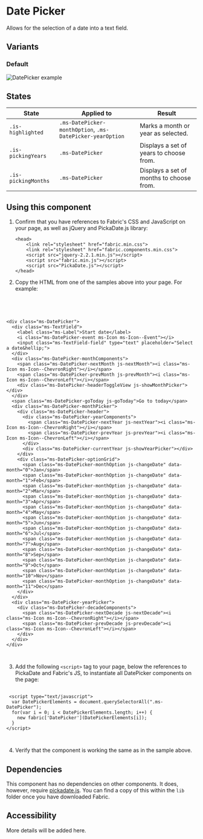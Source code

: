 # Date Picker
Allows for the selection of a date into a text field.

## Variants

### Default


![DatePicker example](https://raw.githubusercontent.com/OfficeDev/office-ui-fabric-js/master/ghdocs/component_images/DatePicker-default.png)


## States
State | Applied to | Result
 --- | --- | ---
`.is-highlighted` | `.ms-DatePicker-monthOption`, `.ms-DatePicker-yearOption` | Marks a month or year as selected.
`.is-pickingYears` | `.ms-DatePicker` | Displays a set of years to choose from.
`.is-pickingMonths` | `.ms-DatePicker` | Displays a set of months to choose from.

## Using this component
1. Confirm that you have references to Fabric's CSS and JavaScript on your page, as well as jQuery and PickaDate.js library:
    ```
    <head>
        <link rel="stylesheet" href="fabric.min.css">
        <link rel="stylesheet" href="fabric.components.min.css">
        <script src="jquery-2.2.1.min.js"></script>
        <script src="fabric.min.js"></script>
        <script src="PickaDate.js"></script>
    </head>
    ```
2. Copy the HTML from one of the samples above into your page. For example:

<pre>
    <code>
 


&lt;div class&#x3D;&quot;ms-DatePicker&quot;&gt;
  &lt;div class&#x3D;&quot;ms-TextField&quot;&gt;
    &lt;label class&#x3D;&quot;ms-Label&quot;&gt;Start date&lt;/label&gt;
    &lt;i class&#x3D;&quot;ms-DatePicker-event ms-Icon ms-Icon--Event&quot;&gt;&lt;/i&gt;
    &lt;input class&#x3D;&quot;ms-TextField-field&quot; type&#x3D;&quot;text&quot; placeholder&#x3D;&quot;Select a date&amp;hellip;&quot;&gt;
  &lt;/div&gt;
  &lt;div class&#x3D;&quot;ms-DatePicker-monthComponents&quot;&gt;
    &lt;span class&#x3D;&quot;ms-DatePicker-nextMonth js-nextMonth&quot;&gt;&lt;i class&#x3D;&quot;ms-Icon ms-Icon--ChevronRight&quot;&gt;&lt;/i&gt;&lt;/span&gt;
    &lt;span class&#x3D;&quot;ms-DatePicker-prevMonth js-prevMonth&quot;&gt;&lt;i class&#x3D;&quot;ms-Icon ms-Icon--ChevronLeft&quot;&gt;&lt;/i&gt;&lt;/span&gt;
    &lt;div class&#x3D;&quot;ms-DatePicker-headerToggleView js-showMonthPicker&quot;&gt;&lt;/div&gt;
  &lt;/div&gt;
  &lt;span class&#x3D;&quot;ms-DatePicker-goToday js-goToday&quot;&gt;Go to today&lt;/span&gt;
  &lt;div class&#x3D;&quot;ms-DatePicker-monthPicker&quot;&gt;
    &lt;div class&#x3D;&quot;ms-DatePicker-header&quot;&gt;
      &lt;div class&#x3D;&quot;ms-DatePicker-yearComponents&quot;&gt;
        &lt;span class&#x3D;&quot;ms-DatePicker-nextYear js-nextYear&quot;&gt;&lt;i class&#x3D;&quot;ms-Icon ms-Icon--ChevronRight&quot;&gt;&lt;/i&gt;&lt;/span&gt;
        &lt;span class&#x3D;&quot;ms-DatePicker-prevYear js-prevYear&quot;&gt;&lt;i class&#x3D;&quot;ms-Icon ms-Icon--ChevronLeft&quot;&gt;&lt;/i&gt;&lt;/span&gt;
      &lt;/div&gt;
      &lt;div class&#x3D;&quot;ms-DatePicker-currentYear js-showYearPicker&quot;&gt;&lt;/div&gt;
    &lt;/div&gt;
    &lt;div class&#x3D;&quot;ms-DatePicker-optionGrid&quot;&gt;
      &lt;span class&#x3D;&quot;ms-DatePicker-monthOption js-changeDate&quot; data-month&#x3D;&quot;0&quot;&gt;Jan&lt;/span&gt;
      &lt;span class&#x3D;&quot;ms-DatePicker-monthOption js-changeDate&quot; data-month&#x3D;&quot;1&quot;&gt;Feb&lt;/span&gt;
      &lt;span class&#x3D;&quot;ms-DatePicker-monthOption js-changeDate&quot; data-month&#x3D;&quot;2&quot;&gt;Mar&lt;/span&gt;
      &lt;span class&#x3D;&quot;ms-DatePicker-monthOption js-changeDate&quot; data-month&#x3D;&quot;3&quot;&gt;Apr&lt;/span&gt;
      &lt;span class&#x3D;&quot;ms-DatePicker-monthOption js-changeDate&quot; data-month&#x3D;&quot;4&quot;&gt;May&lt;/span&gt;
      &lt;span class&#x3D;&quot;ms-DatePicker-monthOption js-changeDate&quot; data-month&#x3D;&quot;5&quot;&gt;Jun&lt;/span&gt;
      &lt;span class&#x3D;&quot;ms-DatePicker-monthOption js-changeDate&quot; data-month&#x3D;&quot;6&quot;&gt;Jul&lt;/span&gt;
      &lt;span class&#x3D;&quot;ms-DatePicker-monthOption js-changeDate&quot; data-month&#x3D;&quot;7&quot;&gt;Aug&lt;/span&gt;
      &lt;span class&#x3D;&quot;ms-DatePicker-monthOption js-changeDate&quot; data-month&#x3D;&quot;8&quot;&gt;Sep&lt;/span&gt;
      &lt;span class&#x3D;&quot;ms-DatePicker-monthOption js-changeDate&quot; data-month&#x3D;&quot;9&quot;&gt;Oct&lt;/span&gt;
      &lt;span class&#x3D;&quot;ms-DatePicker-monthOption js-changeDate&quot; data-month&#x3D;&quot;10&quot;&gt;Nov&lt;/span&gt;
      &lt;span class&#x3D;&quot;ms-DatePicker-monthOption js-changeDate&quot; data-month&#x3D;&quot;11&quot;&gt;Dec&lt;/span&gt;
    &lt;/div&gt;
  &lt;/div&gt;
  &lt;div class&#x3D;&quot;ms-DatePicker-yearPicker&quot;&gt;
    &lt;div class&#x3D;&quot;ms-DatePicker-decadeComponents&quot;&gt;
      &lt;span class&#x3D;&quot;ms-DatePicker-nextDecade js-nextDecade&quot;&gt;&lt;i class&#x3D;&quot;ms-Icon ms-Icon--ChevronRight&quot;&gt;&lt;/i&gt;&lt;/span&gt;
      &lt;span class&#x3D;&quot;ms-DatePicker-prevDecade js-prevDecade&quot;&gt;&lt;i class&#x3D;&quot;ms-Icon ms-Icon--ChevronLeft&quot;&gt;&lt;/i&gt;&lt;/span&gt;
    &lt;/div&gt;
  &lt;/div&gt;
&lt;/div&gt;

    </code>
</pre>

3. Add the following `<script>` tag to your page, below the references to PickaDate and Fabric's JS, to instantiate all DatePicker components on the page:

<pre>
    <code>
 &lt;script type&#x3D;&quot;text/javascript&quot;&gt;
  var DatePickerElements &#x3D; document.querySelectorAll(&quot;.ms-DatePicker&quot;);
  for(var i &#x3D; 0; i &lt; DatePickerElements.length; i++) {
    new fabric[&#x27;DatePicker&#x27;](DatePickerElements[i]);
  }
&lt;/script&gt;

    </code>
</pre>

4. Verify that the component is working the same as in the sample above.

## Dependencies
This component has no dependencies on other components. It does, however, require [pickadate.js](http://amsul.ca/pickadate.js/). You can find a copy of this within the `lib` folder once you have downloaded Fabric.

## Accessibility
More details will be added here.


<script type="text/javascript">
  var DatePickerElements = document.querySelectorAll(".ms-DatePicker");
  for(var i = 0; i < DatePickerElements.length; i++) {
    new fabric['DatePicker'](DatePickerElements[i]);
  }
</script>

